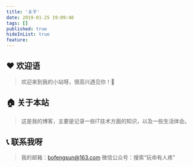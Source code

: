 ```yaml
---
title: '关于'
date: 2019-01-25 19:09:48
tags: []
published: true
hideInList: true
feature: 
---
```

## ❤️ 欢迎语
> 欢迎来到我的小站呀，很高兴遇见你！🤝

## 🏠 关于本站
> 这是我的博客，主要是记录一些IT技术方面的知识，以及一些生活体会。

## 📞 联系我呀
> 我的邮箱：bofengsun@163.com
> 微信公众号：搜索“玩命有人疼”